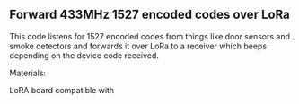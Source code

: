 
Forward 433MHz 1527 encoded codes over LoRa
---


This code listens for 1527 encoded codes from things like door sensors and smoke detectors and forwards it over LoRa to a receiver which beeps depending on the device code received.

Materials:

LoRA board compatible with 

